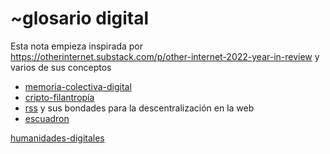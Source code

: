 # ~glosario digital

Esta nota empieza inspirada por <https://otherinternet.substack.com/p/other-internet-2022-year-in-review> y varios de sus conceptos

* [memoria-colectiva-digital](memoria-colectiva-digital.md)
* [cripto-filantropía](https://www.figma.com/file/IV5AGF2aV75vau327SUKSy/CRYPTO-PHILANTHROPY?node-id=0%3A1)
* [rss](rss.md) y sus bondades para la descentralización en la web
* [escuadron](escuadron.md)

[humanidades-digitales](humanidades-digitales.md)
